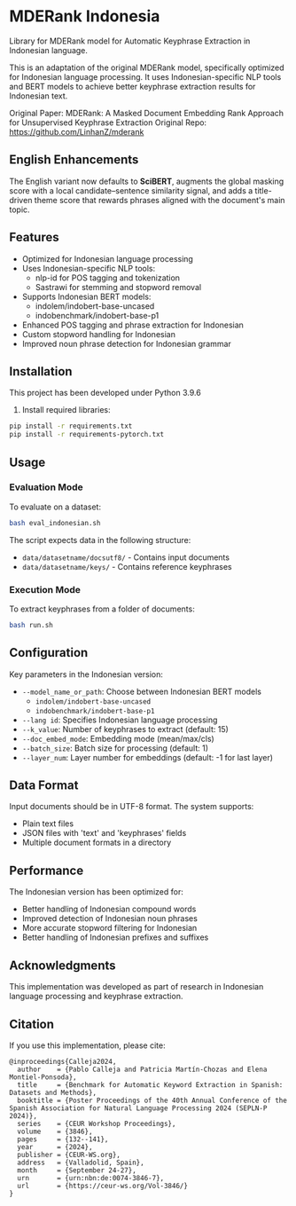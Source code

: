 # MDERank Indonesia

Library for MDERank model for Automatic Keyphrase Extraction in Indonesian language.

This is an adaptation of the original MDERank model, specifically optimized for Indonesian language processing. It uses Indonesian-specific NLP tools and BERT models to achieve better keyphrase extraction results for Indonesian text.

Original Paper: MDERank: A Masked Document Embedding Rank Approach for Unsupervised Keyphrase Extraction
Original Repo: https://github.com/LinhanZ/mderank

## English Enhancements

The English variant now defaults to **SciBERT**, augments the global masking
score with a local candidate–sentence similarity signal, and adds a
title-driven theme score that rewards phrases aligned with the document's main
topic.

## Features

- Optimized for Indonesian language processing
- Uses Indonesian-specific NLP tools:
  - nlp-id for POS tagging and tokenization
  - Sastrawi for stemming and stopword removal
- Supports Indonesian BERT models:
  - indolem/indobert-base-uncased
  - indobenchmark/indobert-base-p1
- Enhanced POS tagging and phrase extraction for Indonesian
- Custom stopword handling for Indonesian
- Improved noun phrase detection for Indonesian grammar

## Installation

This project has been developed under Python 3.9.6

1. Install required libraries:
```bash
pip install -r requirements.txt
pip install -r requirements-pytorch.txt
```


## Usage

### Evaluation Mode
To evaluate on a dataset:
```bash
bash eval_indonesian.sh
```

The script expects data in the following structure:
- `data/datasetname/docsutf8/` - Contains input documents
- `data/datasetname/keys/` - Contains reference keyphrases

### Execution Mode
To extract keyphrases from a folder of documents:
```bash
bash run.sh
```



## Configuration

Key parameters in the Indonesian version:
- `--model_name_or_path`: Choose between Indonesian BERT models
  - `indolem/indobert-base-uncased`
  - `indobenchmark/indobert-base-p1`
- `--lang id`: Specifies Indonesian language processing
- `--k_value`: Number of keyphrases to extract (default: 15)
- `--doc_embed_mode`: Embedding mode (mean/max/cls)
- `--batch_size`: Batch size for processing (default: 1)
- `--layer_num`: Layer number for embeddings (default: -1 for last layer)

## Data Format

Input documents should be in UTF-8 format. The system supports:
- Plain text files
- JSON files with 'text' and 'keyphrases' fields
- Multiple document formats in a directory

## Performance

The Indonesian version has been optimized for:
- Better handling of Indonesian compound words
- Improved detection of Indonesian noun phrases
- More accurate stopword filtering for Indonesian
- Better handling of Indonesian prefixes and suffixes

## Acknowledgments

This implementation was developed as part of research in Indonesian language processing and keyphrase extraction.

## Citation

If you use this implementation, please cite:

```bibtext
@inproceedings{Calleja2024,
  author    = {Pablo Calleja and Patricia Martín-Chozas and Elena Montiel-Ponsoda},
  title     = {Benchmark for Automatic Keyword Extraction in Spanish: Datasets and Methods},
  booktitle = {Poster Proceedings of the 40th Annual Conference of the Spanish Association for Natural Language Processing 2024 (SEPLN-P 2024)},
  series    = {CEUR Workshop Proceedings},
  volume    = {3846},
  pages     = {132--141},
  year      = {2024},
  publisher = {CEUR-WS.org},
  address   = {Valladolid, Spain},
  month     = {September 24-27},
  urn       = {urn:nbn:de:0074-3846-7},
  url       = {https://ceur-ws.org/Vol-3846/}
}
``` 